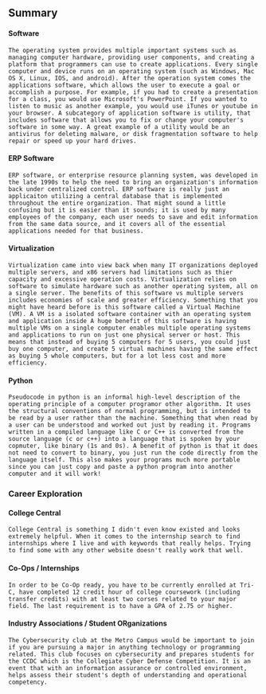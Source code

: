 ## Summary


#### Software
  
    The operating system provides multiple important systems such as managing computer hardware, providing user components, and creating a platform that programmers can use to create applications. Every single computer and device runs on an operating system (such as Windows, Mac OS X, Linux, IOS, and android). After the operation system comes the applications software, which allows the user to execute a goal or accomplish a purpose. For example, if you had to create a presentation for a class, you would use Microsoft's PowerPoint. If you wanted to listen to music as another example, you would use iTunes or youtube in your browser. A subcategory of application software is utility, that includes software that allows you to fix or change your computer's software in some way. A great example of a utility would be an antivirus for deleting malware, or disk fragmentation software to help repair or speed up your hard drives. 

#### ERP Software

    ERP software, or enterprise resource planning system, was developed in the late 1990s to help the need to bring an organization's information back under centralized control. ERP software is really just an applicaiton utilizing a central database that is implemented throughout the entire organization. That might sound a little confusing but it is easier than it sounds; it is used by many employees of the company, each user needs to save and edit information from the same data source, and it covers all of the essential applications needed for that business. 

#### Virtualization

    Virtualization came into view back when many IT organizations deployed multiple servers, and x86 servers had limitations such as thier capacity and excessive operation costs. Virtualization relies on software to simulate hardware such as another operating system, all on a single server. The benefits of this software vs multiple servers includes economies of scale and greater efficiency. Something that you might have heard before is this software called a Virtual Machine (VM). A VM is a isolated software container with an operating system and application inside A huge benefit of this software is having multiple VMs on a single computer enables multiple operating systems and applications to run on just one physical server or host. This means that instead of buying 5 computers for 5 users, you could just buy one computer, and create 5 virtual machines having the same effect as buying 5 whole computers, but for a lot less cost and more efficiency. 
    
#### Python

    Pseudocode in python is an informal high-level description of the operating principle of a computer programor other algorithm. It uses the structural conventions of normal programming, but is intended to be read by a user rather than the machine. Something that when read by a user can be understood and worked out just by reading it. Programs written in a compiled language like C or C++ is converted from the source language (c or c++) into a language that is spoken by your copmuter, like binary (1s and 0s). A benefit of python is that it does not need to convert to binary, you just run the code directly from the language itself. This also makes your programs much more portable since you can just copy and paste a python program into another computer and it will work!

### Career Exploration

#### College Central

    College Central is something I didn't even know existed and looks extremely helpful. When it comes to the internship search to find internships where I live and with keywords that really helps. Trying to find some with any other website doesn't really work that well. 

#### Co-Ops / Internships

    In order to be Co-Op ready, you have to be currently enrolled at Tri-C, have completed 12 credit hour of college coursework (including transfer credits) with at least two corses related to your major field. The last requirement is to have a GPA of 2.75 or higher. 
    
#### Industry Associations / Student ORganizations

    The Cybersecurity club at the Metro Campus would be important to join if you are pursuing a major in anything technology or programming related. This club focuses on cybersecurity and prepares students for the CCDC which is the Collegiate Cyber Defense Competition. It is an event that with an information assurance or controlled environment, helps assess their student's depth of understanding and operational competency. 





